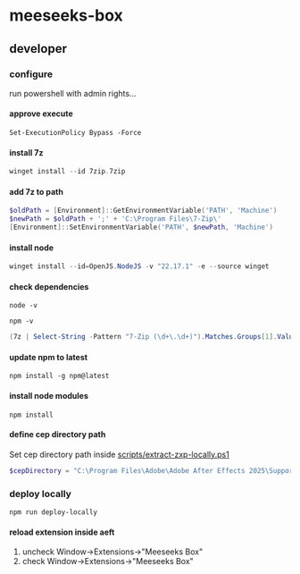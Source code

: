 # meeseeks-box

## developer

### configure

run powershell with admin rights...

#### approve execute

```shell
Set-ExecutionPolicy Bypass -Force
```

#### install 7z

```powershell
winget install --id 7zip.7zip
```

#### add 7z to path

```powershell
$oldPath = [Environment]::GetEnvironmentVariable('PATH', 'Machine')
$newPath = $oldPath + ';' + 'C:\Program Files\7-Zip\'
[Environment]::SetEnvironmentVariable('PATH', $newPath, 'Machine')
```

#### install node

```powershell
winget install --id=OpenJS.NodeJS -v "22.17.1" -e --source winget
```

#### check dependencies

```shell
node -v
```

```shell
npm -v
```

```powershell
(7z | Select-String -Pattern "7-Zip (\d+\.\d+)").Matches.Groups[1].Value
```

#### update npm to latest

```shell
npm install -g npm@latest
```

#### install node modules

```shell
npm install
```

#### define cep directory path

Set cep directory path inside [scripts/extract-zxp-locally.ps1](scripts/extract-zxp-locally.ps1)

```powershell
$cepDirectory = "C:\Program Files\Adobe\Adobe After Effects 2025\Support Files\Plug-ins\CEP"
```

### deploy locally

```shell
npm run deploy-locally
```

#### reload extension inside aeft

1. uncheck Window->Extensions->"Meeseeks Box"
2. check Window->Extensions->"Meeseeks Box"
